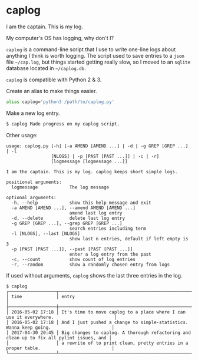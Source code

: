 # caplog

I am the captain. This is my log.

My computer's OS has logging, why don't I?

`caplog` is a command-line script that I use to write one-line logs about anything I think is worth logging.
The script used to save entries to a `json` file `~/cap.log`, but things started getting really slow, so I moved to an `sqlite` database located in `~/caplog.db`.

`caplog` is compatible with Python 2 & 3.

Create an alias to make things easier.

```bash
alias caplog='python3 /path/to/caplog.py'
```

Make a new log entry.

```bash
$ caplog Made progress on my caplog script.
```

Other usage:

```text
usage: caplog.py [-h] [-a AMEND [AMEND ...] | -d | -g GREP [GREP ...] | -l
                 [NLOGS] | -p [PAST [PAST ...]] | -c | -r]
                 [logmessage [logmessage ...]]

I am the captain. This is my log. caplog keeps short simple logs.

positional arguments:
  logmessage            The log message

optional arguments:
  -h, --help            show this help message and exit
  -a AMEND [AMEND ...], --amend AMEND [AMEND ...]
                        amend last log entry
  -d, --delete          delete last log entry
  -g GREP [GREP ...], --grep GREP [GREP ...]
                        search entries including term
  -l [NLOGS], --last [NLOGS]
                        show last n entries, default if left empty is 3
  -p [PAST [PAST ...]], --past [PAST [PAST ...]]
                        enter a log entry from the past
  -c, --count           show count of log entries
  -r, --random          show a randomly chosen entry from logs
```

If used without arguments, `caplog` shows the last three entries in the log.

```text
$ caplog
┌──────────────────┬──────────────────────────────────────────────────────────────────────────────────────────┐
│ time             │ entry                                                                                    │
├──────────────────┼──────────────────────────────────────────────────────────────────────────────────────────┤
│ 2016-05-02 17:18 │ It's time to move caplog to a place where I can use it everywhere.                       │
│ 2016-05-02 17:18 │ And I just pushed a change to simple-statistics. Wanna keep going.                       │
│ 2017-04-30 20:45 │ Big changes to caplog. A thorough refactoring and clean up to fix all pylint issues, and │
│                  │ a rewrite of to print clean, pretty entries in a proper table.                           │
└──────────────────┴──────────────────────────────────────────────────────────────────────────────────────────┘
```
